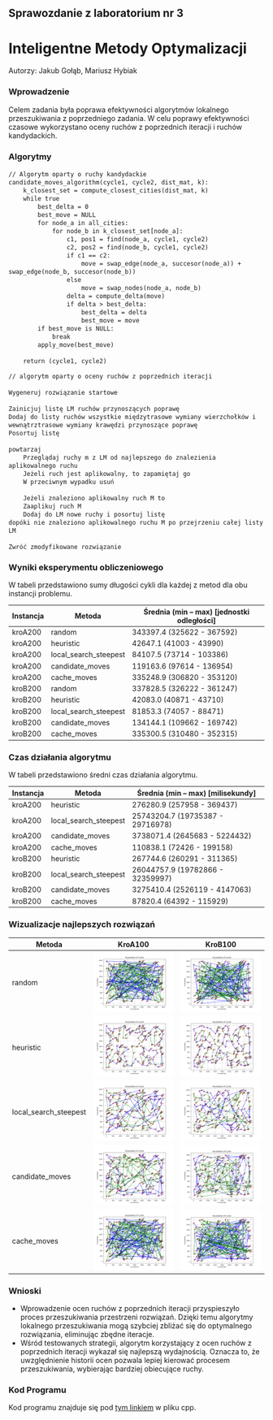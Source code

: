 ## Sprawozdanie z laboratorium nr 3
# Inteligentne Metody Optymalizacji

Autorzy: Jakub Gołąb, Mariusz Hybiak

### Wprowadzenie
Celem zadania była poprawa efektywności algorytmów lokalnego przeszukiwania z poprzedniego zadania. W celu poprawy efektywności czasowe wykorzystano oceny ruchów z poprzednich iteracji i ruchów kandydackich.

### Algorytmy
```pseudocode
// Algorytm oparty o ruchy kandydackie
candidate_moves_algorithm(cycle1, cycle2, dist_mat, k):
    k_closest_set = compute_closest_cities(dist_mat, k)
    while true
        best_delta = 0
        best_move = NULL
        for node_a in all_cities:
            for node_b in k_closest_set[node_a]:
                c1, pos1 = find(node_a, cycle1, cycle2)
                c2, pos2 = find(node_b, cycle1, cycle2)
                if c1 == c2:
                    move = swap_edge(node_a, succesor(node_a)) + swap_edge(node_b, succesor(node_b))
                else
                    move = swap_nodes(node_a, node_b)
                delta = compute_delta(move)
                if delta > best_delta:
                    best_delta = delta
                    best_move = move
        if best_move is NULL:
            break
        apply_move(best_move)
        
    return (cycle1, cycle2)
```

```pseudocode
// algorytm oparty o oceny ruchów z poprzednich iteracji

Wygeneruj rozwiązanie startowe

Zainicjuj listę LM ruchów przynoszących poprawę
Dodaj do listy ruchów wszystkie międzytrasowe wymiany wierzchołków i wewnątrztrasowe wymiany krawędzi przynoszące poprawę
Posortuj listę

powtarzaj
	Przeglądaj ruchy m z LM od najlepszego do znalezienia aplikowalnego ruchu
	Jeżeli ruch jest aplikowalny, to zapamiętaj go
	W przeciwnym wypadku usuń

	Jeżeli znaleziono aplikowalny ruch M to
	Zaaplikuj ruch M
	Dodaj do LM nowe ruchy i posortuj listę
dopóki nie znaleziono aplikowalnego ruchu M po przejrzeniu całej listy LM

Zwróć zmodyfikowane rozwiązanie
```

### Wyniki eksperymentu obliczeniowego

W tabeli przedstawiono sumy długości cykli dla każdej z metod dla obu instancji problemu.

| Instancja   | Metoda            | Średnia (min – max) [jednostki odległości]    |
|-------------|-------------------|-----------------------------|
| kroA200 | random | 343397.4 (325622 - 367592) |
| kroA200 | heuristic | 42647.1 (41003 - 43990) |
| kroA200 | local_search_steepest | 84107.5 (73714 - 103386) |
| kroA200 | candidate_moves | 119163.6 (97614 - 136954) |
| kroA200 | cache_moves | 335248.9 (306820 - 353120) |
| kroB200 | random | 337828.5 (326222 - 361247) |
| kroB200 | heuristic | 42083.0 (40871 - 43710) |
| kroB200 | local_search_steepest | 81853.3 (74057 - 88471) |
| kroB200 | candidate_moves | 134144.1 (109662 - 169742) |
| kroB200 | cache_moves | 335300.5 (310480 - 352315) |


### Czas działania algorytmu

W tabeli przedstawiono średni czas działania algorytmu.

| Instancja   | Metoda            | Średnia (min – max) [milisekundy] |
|-------------|-------------------|-----------------------------------|
| kroA200 | heuristic | 276280.9 (257958 - 369437) |
| kroA200 | local_search_steepest | 25743204.7 (19735387 - 29716978) |
| kroA200 | candidate_moves | 3738071.4 (2645683 - 5224432) |
| kroA200 | cache_moves | 110838.1 (72426 - 199158) |
| kroB200 | heuristic | 267744.6 (260291 - 311365) |
| kroB200 | local_search_steepest | 26044757.9 (19782866 - 32359997) |
| kroB200 | candidate_moves | 3275410.4 (2526119 - 4147063) |
| kroB200 | cache_moves | 87820.4 (64392 - 115929) |


### Wizualizacje najlepszych rozwiązań

| Metoda |  KroA100 |   KroB100 |
|--------|----------|-----------|
| random | ![random_A](local-search/plots/kroA200_random.png) | ![random_B](local-search/plots/kroB200_random.png) |
| heuristic | ![heuristic_A](local-search/plots/kroA200_heuristic.png) | ![heuristic_B](local-search/plots/kroB200_heuristic.png) |
| local_search_steepest | ![local_search_steepest_A](local-search/plots/kroA200_local_search_steepest.png) | ![local_search_steepest_B](local-search/plots/kroB200_local_search_steepest.png) |
| candidate_moves | ![candidate_moves_A](local-search/plots/kroA200_candidate_moves.png) | ![candidate_moves_B](local-search/plots/kroB200_candidate_moves.png) |
| cache_moves | ![cache_moves_A](local-search/plots/kroA200_cache_moves.png) | ![cache_moves_B](local-search/plots/kroB200_cache_moves.png) |


### Wnioski

- Wprowadzenie ocen ruchów z poprzednich iteracji przyspieszyło proces przeszukiwania przestrzeni rozwiązań. Dzięki temu algorytmy lokalnego przeszukiwania mogą szybciej zbliżać się do optymalnego rozwiązania, eliminując zbędne iteracje.
- Wśród testowanych strategii, algorytm korzystający z ocen ruchów z poprzednich iteracji wykazał się najlepszą wydajnością. Oznacza to, że uwzględnienie historii ocen pozwala lepiej kierować procesem przeszukiwania, wybierając bardziej obiecujące ruchy.


### Kod Programu

Kod programu znajduje się pod [tym linkiem](https://github.com/majsterkovic/imo/blob/main/lab3/) w pliku cpp.
